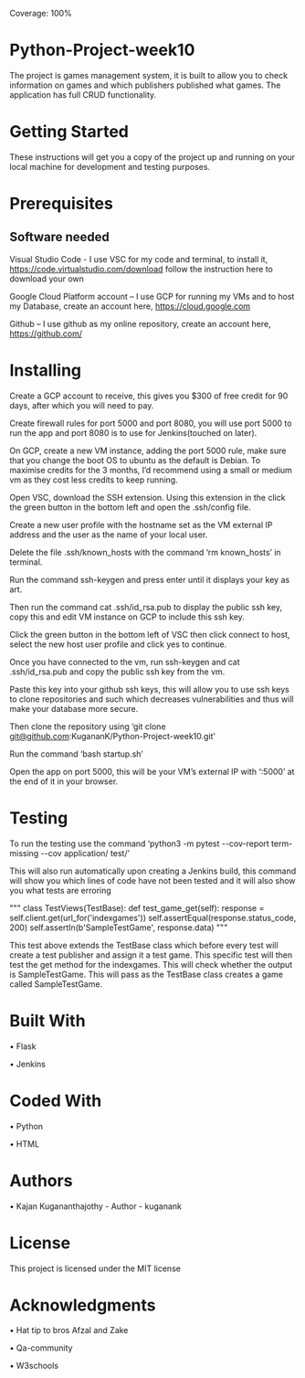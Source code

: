 Coverage: 100%
# Python-Project-week10
The project is games management system, it is built to allow you to check information on games and which publishers published what games. The application has full CRUD functionality. 

# Getting Started
These instructions will get you a copy of the project up and running on your local machine for development and testing purposes. 

# Prerequisites
## Software needed
Visual Studio Code - I use VSC for my code and terminal, to install it,  https://code.virtualstudio.com/download follow the instruction here to download your own

Google Cloud Platform account – I use GCP for running my VMs and to host my Database, create an account here, https://cloud.google.com

Github – I use github as my online repository, create an account here, https://github.com/


# Installing
Create a GCP account to receive, this gives you $300 of free credit for 90 days, after which you will need to pay.

Create firewall rules for port 5000 and port  8080, you will use port 5000 to run the app and port 8080 is to use for Jenkins(touched on later).

On GCP, create a new VM instance, adding the port 5000 rule, make sure that you change the boot OS to ubuntu as the default is Debian. To maximise credits for the 3 months, I’d recommend using a small or medium vm as they cost less credits to keep running.

Open VSC, download the SSH extension. Using this extension in the click the green button in the bottom left and open the .ssh/config file.

Create a new user profile with the hostname set as the VM external IP address and the user as the name of your local user.

Delete the file .ssh/known_hosts with the command ‘rm known_hosts’ in terminal.

Run the command ssh-keygen and press enter until it displays your key as art.

Then run the command cat .ssh/id_rsa.pub to display the public ssh key, copy this and edit VM instance on GCP to include this ssh key.

Click the green button in the bottom left of VSC then click connect to host, select the new host user profile and click yes to continue.

Once you have connected to the vm, run ssh-keygen and cat .ssh/id_rsa.pub and copy the public ssh key from the vm.

Paste this key into your github ssh keys, this will allow you to use ssh keys to clone repositories and such which decreases vulnerabilities and thus will make your database more secure.

Then clone the repository using ‘git clone git@github.com:KugananK/Python-Project-week10.git’

Run the command ‘bash startup.sh’

Open the app on port 5000, this will be your VM’s external IP with ‘:5000’ at the end of it in your browser.

# Testing
To run the testing use the command ‘python3 -m pytest --cov-report term-missing --cov application/ test/’

This will also run automatically upon creating a Jenkins build, this command will show you which lines of code have not been tested and it will also show you what tests are erroring

"""
class TestViews(TestBase):
    def test_game_get(self):
        response = self.client.get(url_for('indexgames'))
        self.assertEqual(response.status_code, 200)
        self.assertIn(b'SampleTestGame', response.data)
"""

This test above extends the TestBase class which before every test will create a test publisher and assign it a test game. This specific test will then test the get method for the indexgames. This will check whether the output is SampleTestGame. This will pass as the TestBase class creates a game called SampleTestGame.

# Built With

•	Flask

•	Jenkins
# Coded With

•	Python

•	HTML
# Authors

•	Kajan Kugananthajothy - Author - kuganank
# License

This project is licensed under the MIT license
 
# Acknowledgments

•	Hat tip to bros Afzal and Zake

•	Qa-community

•	W3schools
